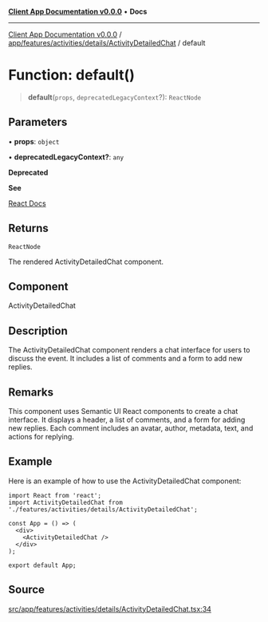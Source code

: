 [**Client App Documentation v0.0.0**](../../../../../../README.md) • **Docs**

***

[Client App Documentation v0.0.0](../../../../../../README.md) / [app/features/activities/details/ActivityDetailedChat](../README.md) / default

# Function: default()

> **default**(`props`, `deprecatedLegacyContext`?): `ReactNode`

## Parameters

• **props**: `object`

• **deprecatedLegacyContext?**: `any`

**Deprecated**

**See**

[React Docs](https://legacy.reactjs.org/docs/legacy-context.html#referencing-context-in-lifecycle-methods)

## Returns

`ReactNode`

The rendered ActivityDetailedChat component.

## Component

ActivityDetailedChat

## Description

The ActivityDetailedChat component renders a chat interface for users to discuss the event. It includes a list of comments and a form to add new replies.

## Remarks

This component uses Semantic UI React components to create a chat interface. It displays a header, a list of comments, and a form for adding new replies. Each comment includes an avatar, author, metadata, text, and actions for replying.

## Example

Here is an example of how to use the ActivityDetailedChat component:
```tsx
import React from 'react';
import ActivityDetailedChat from './features/activities/details/ActivityDetailedChat';

const App = () => (
  <div>
    <ActivityDetailedChat />
  </div>
);

export default App;
```

## Source

[src/app/features/activities/details/ActivityDetailedChat.tsx:34](https://github.com/jimmykurian/Reactivities/blob/53b13a08b38b7d13db7685da19b0f30adc1de6b5/client-app/src/app/features/activities/details/ActivityDetailedChat.tsx#L34)
